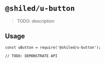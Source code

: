 # `@shiled/u-button`

> TODO: description

## Usage

```
const uButton = require('@shiled/u-button');

// TODO: DEMONSTRATE API
```
